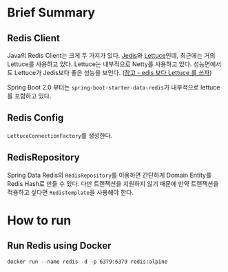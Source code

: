# Brief Summary

## Redis Client

Java의 Redis Client는 크게 두 가지가 있다.
[Jedis](https://github.com/redis/jedis)와 [Lettuce](https://github.com/lettuce-io/lettuce-core)인데, 최근에는 거의
Lettuce를 사용하고 있다. Lettuce는 내부적으로 Netty를 사용하고 있다. 성능면에서도 Lettuce가 Jedis보다 좋은 성능을
보인다. ([참고 - edis 보다 Lettuce 를 쓰자](https://jojoldu.tistory.com/418))

Spring Boot 2.0 부터는 `spring-boot-starter-data-redis`가 내부적으로 lettuce를 포함하고 있다.

## Redis Config

`LettuceConnectionFactory`를 생성한다.

## RedisRepository

Spring Data Redis의 `RedisRepository`를 이용하면 간단하게 Domain Entity를 Redis Hash로 만들 수 있다. 다만 트랜잭션을 지원하지 않기 때문에 만약
트랜잭션을 적용하고 싶다면 `RedisTemplate`을 사용해야 한다.

# How to run

## Run Redis using Docker

```shell
docker run --name redis -d -p 6379:6379 redis:alpine
```
